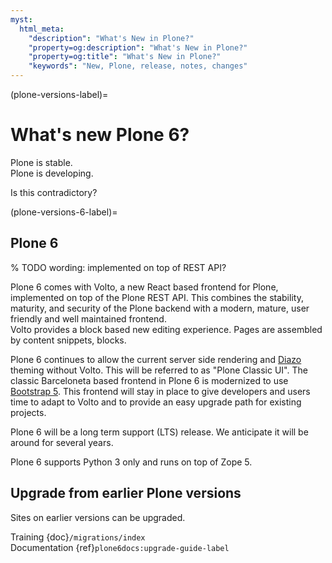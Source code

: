 ```yaml
---
myst:
  html_meta:
    "description": "What's New in Plone?"
    "property=og:description": "What's New in Plone?"
    "property=og:title": "What's New in Plone?"
    "keywords": "New, Plone, release, notes, changes"
---
```


(plone-versions-label)=

# What's new Plone 6?

Plone is stable.  
Plone is developing.  

Is this contradictory?


(plone-versions-6-label)=

## Plone 6

% TODO wording: implemented on top of REST API?

Plone 6 comes with Volto, a new React based frontend for Plone, implemented on top of the Plone REST API.
This combines the stability, maturity, and security of the Plone backend with a modern, mature, user friendly and well maintained frontend.  
Volto provides a block based new editing experience.
Pages are assembled by content snippets, blocks.

Plone 6 continues to allow the current server side rendering and [Diazo](https://5.docs.plone.org/external/diazo/docs/index.html) theming without Volto.
This will be referred to as "Plone Classic UI".
The classic Barceloneta based frontend in Plone 6 is modernized to use [Bootstrap 5](https://getbootstrap.com/).
This frontend will stay in place to give developers and users time to adapt to Volto and to provide an easy upgrade path for existing projects.

Plone 6 will be a long term support (LTS) release.
We anticipate it will be around for several years.

Plone 6 supports Python 3 only and runs on top of Zope 5.

## Upgrade from earlier Plone versions

Sites on earlier versions can be upgraded.
  
Training {doc}`/migrations/index`  
Documentation {ref}`plone6docs:upgrade-guide-label`

